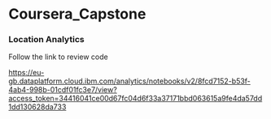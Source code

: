 # Coursera_Capstone

### Location Analytics

Follow the link to review code

https://eu-gb.dataplatform.cloud.ibm.com/analytics/notebooks/v2/8fcd7152-b53f-4ab4-998b-01cdf01fc3e7/view?access_token=34416041ce00d67fc04d6f33a37171bbd063615a9fe4da57dd1dd130628da733
